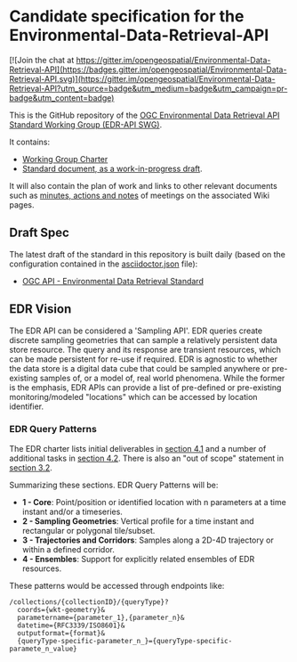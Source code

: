 # Candidate specification for the Environmental-Data-Retrieval-API

[![Join the chat at https://gitter.im/opengeospatial/Environmental-Data-Retrieval-API](https://badges.gitter.im/opengeospatial/Environmental-Data-Retrieval-API.svg)](https://gitter.im/opengeospatial/Environmental-Data-Retrieval-API?utm_source=badge&utm_medium=badge&utm_campaign=pr-badge&utm_content=badge)

This is the GitHub repository of the [OGC Environmental Data Retrieval API Standard Working Group (EDR-API SWG)](https://www.opengeospatial.org/projects/groups/edr-apiswg).

It contains:
  
- [Working Group Charter](./EnvironmentalDataRetrievalAPI-SWG-Charter.adoc)
- [Standard document, as a work-in-progress draft](./standard_template/standard). 

It will also contain the plan of work and links to other relevant documents such as [minutes, actions and notes](https://github.com/opengeospatial/Environmental-Data-Retrieval-API/wiki#meetings) of meetings on the associated Wiki pages. 

## Draft Spec

The latest draft of the standard in this repository is built daily (based on the configuration contained in the [asciidoctor.json](https://github.com/opengeospatial/Environmental-Data-Retrieval-API/blob/master/asciidoctor.json) file):

* [OGC API - Environmental Data Retrieval Standard](http://docs.opengeospatial.org/DRAFTS/19-086.html)

## EDR Vision

The EDR API can be considered a 'Sampling API'. EDR queries create discrete sampling geometries that can sample a relatively persistent data store resource. The query and its response are transient resources, which can be made persistent for re-use if required. EDR is agnostic to whether the data store is a digital data cube that could be sampled anywhere or pre-existing samples of, or a model of, real world phenomena. While the former is the emphasis, EDR APIs can provide a list of pre-defined or pre-existing monitoring/modeled "locations" which can be accessed by location identifier.

### EDR Query Patterns
The EDR charter lists initial deliverables in [section 4.1](https://github.com/opengeospatial/Environmental-Data-Retrieval-API/blob/master/EnvironmentalDataRetrievalAPI-SWG-Charter.adoc#41-initial-deliverables) and a number of additional tasks in [section 4.2](https://github.com/opengeospatial/Environmental-Data-Retrieval-API/blob/master/EnvironmentalDataRetrievalAPI-SWG-Charter.adoc#41-initial-deliverables). There is also an "out of scope" statement in [section 3.2](https://github.com/opengeospatial/Environmental-Data-Retrieval-API/blob/master/EnvironmentalDataRetrievalAPI-SWG-Charter.adoc#32-what-is-out-of-scope).

Summarizing these sections. EDR Query Patterns will be:  
- **1 - Core**: Point/position or identified location with n parameters at a time instant and/or a timeseries.
- **2 - Sampling Geometries**: Vertical profile for a time instant and rectangular or polygonal tile/subset.
- **3 - Trajectories and Corridors**: Samples along a 2D-4D trajectory or within a defined corridor.
- **4 - Ensembles**: Support for explicitly related ensembles of EDR resources.

These patterns would be accessed through endpoints like:

```
/collections/{collectionID}/{queryType}?
  coords={wkt-geometry}&
  parametername={parameter_1},{parameter_n}&
  datetime={RFC3339/ISO8601}&
  outputformat={format}&
  {queryType-specific-parameter_n_}={queryType-specific-paramete_n_value}
```
